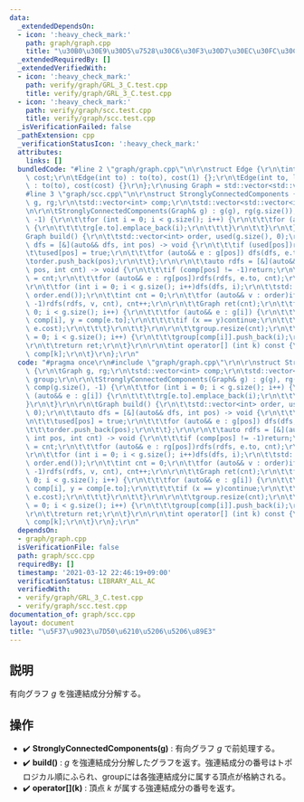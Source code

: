 ```yaml
---
data:
  _extendedDependsOn:
  - icon: ':heavy_check_mark:'
    path: graph/graph.cpp
    title: "\u30B0\u30E9\u30D5\u7528\u30C6\u30F3\u30D7\u30EC\u30FC\u30C8"
  _extendedRequiredBy: []
  _extendedVerifiedWith:
  - icon: ':heavy_check_mark:'
    path: verify/graph/GRL_3_C.test.cpp
    title: verify/graph/GRL_3_C.test.cpp
  - icon: ':heavy_check_mark:'
    path: verify/graph/scc.test.cpp
    title: verify/graph/scc.test.cpp
  _isVerificationFailed: false
  _pathExtension: cpp
  _verificationStatusIcon: ':heavy_check_mark:'
  attributes:
    links: []
  bundledCode: "#line 2 \"graph/graph.cpp\"\n\r\nstruct Edge {\r\n\tint to; long long\
    \ cost;\r\n\tEdge(int to) : to(to), cost(1) {};\r\n\tEdge(int to, long long cost)\
    \ : to(to), cost(cost) {}\r\n};\r\nusing Graph = std::vector<std::vector<Edge>>;\n\
    #line 3 \"graph/scc.cpp\"\n\r\nstruct StronglyConnectedComponents {\r\n\tGraph\
    \ g, rg;\r\n\tstd::vector<int> comp;\r\n\tstd::vector<std::vector<int>> group;\r\
    \n\r\n\tStronglyConnectedComponents(Graph& g) : g(g), rg(g.size()), comp(g.size(),\
    \ -1) {\r\n\t\tfor (int i = 0; i < g.size(); i++) {\r\n\t\t\tfor (auto&& e : g[i])\
    \ {\r\n\t\t\t\trg[e.to].emplace_back(i);\r\n\t\t\t}\r\n\t\t}\r\n\t}\r\n\r\n\t\
    Graph build() {\r\n\t\tstd::vector<int> order, used(g.size(), 0);\r\n\t\tauto\
    \ dfs = [&](auto&& dfs, int pos) -> void {\r\n\t\t\tif (used[pos])return;\r\n\t\
    \t\tused[pos] = true;\r\n\t\t\tfor (auto&& e : g[pos]) dfs(dfs, e.to);\r\n\t\t\
    \torder.push_back(pos);\r\n\t\t};\r\n\r\n\t\tauto rdfs = [&](auto&& rdfs, int\
    \ pos, int cnt) -> void {\r\n\t\t\tif (comp[pos] != -1)return;\r\n\t\t\tcomp[pos]\
    \ = cnt;\r\n\t\t\tfor (auto&& e : rg[pos])rdfs(rdfs, e.to, cnt);\r\n\t\t};\r\n\
    \r\n\t\tfor (int i = 0; i < g.size(); i++)dfs(dfs, i);\r\n\t\tstd::reverse(order.begin(),\
    \ order.end());\r\n\t\tint cnt = 0;\r\n\t\tfor (auto&& v : order)if (comp[v] ==\
    \ -1)rdfs(rdfs, v, cnt), cnt++;\r\n\r\n\t\tGraph ret(cnt);\r\n\t\tfor (int i =\
    \ 0; i < g.size(); i++) {\r\n\t\t\tfor (auto&& e : g[i]) {\r\n\t\t\t\tint x =\
    \ comp[i], y = comp[e.to];\r\n\t\t\t\tif (x == y)continue;\r\n\t\t\t\tret[x].emplace_back(y,\
    \ e.cost);\r\n\t\t\t}\r\n\t\t}\r\n\r\n\t\tgroup.resize(cnt);\r\n\t\tfor (int i\
    \ = 0; i < g.size(); i++) {\r\n\t\t\tgroup[comp[i]].push_back(i);\r\n\t\t}\r\n\
    \r\n\t\treturn ret;\r\n\t}\r\n\r\n\tint operator[] (int k) const {\r\n\t\treturn\
    \ comp[k];\r\n\t}\r\n};\r\n"
  code: "#pragma once\r\n#include \"graph/graph.cpp\"\r\n\r\nstruct StronglyConnectedComponents\
    \ {\r\n\tGraph g, rg;\r\n\tstd::vector<int> comp;\r\n\tstd::vector<std::vector<int>>\
    \ group;\r\n\r\n\tStronglyConnectedComponents(Graph& g) : g(g), rg(g.size()),\
    \ comp(g.size(), -1) {\r\n\t\tfor (int i = 0; i < g.size(); i++) {\r\n\t\t\tfor\
    \ (auto&& e : g[i]) {\r\n\t\t\t\trg[e.to].emplace_back(i);\r\n\t\t\t}\r\n\t\t\
    }\r\n\t}\r\n\r\n\tGraph build() {\r\n\t\tstd::vector<int> order, used(g.size(),\
    \ 0);\r\n\t\tauto dfs = [&](auto&& dfs, int pos) -> void {\r\n\t\t\tif (used[pos])return;\r\
    \n\t\t\tused[pos] = true;\r\n\t\t\tfor (auto&& e : g[pos]) dfs(dfs, e.to);\r\n\
    \t\t\torder.push_back(pos);\r\n\t\t};\r\n\r\n\t\tauto rdfs = [&](auto&& rdfs,\
    \ int pos, int cnt) -> void {\r\n\t\t\tif (comp[pos] != -1)return;\r\n\t\t\tcomp[pos]\
    \ = cnt;\r\n\t\t\tfor (auto&& e : rg[pos])rdfs(rdfs, e.to, cnt);\r\n\t\t};\r\n\
    \r\n\t\tfor (int i = 0; i < g.size(); i++)dfs(dfs, i);\r\n\t\tstd::reverse(order.begin(),\
    \ order.end());\r\n\t\tint cnt = 0;\r\n\t\tfor (auto&& v : order)if (comp[v] ==\
    \ -1)rdfs(rdfs, v, cnt), cnt++;\r\n\r\n\t\tGraph ret(cnt);\r\n\t\tfor (int i =\
    \ 0; i < g.size(); i++) {\r\n\t\t\tfor (auto&& e : g[i]) {\r\n\t\t\t\tint x =\
    \ comp[i], y = comp[e.to];\r\n\t\t\t\tif (x == y)continue;\r\n\t\t\t\tret[x].emplace_back(y,\
    \ e.cost);\r\n\t\t\t}\r\n\t\t}\r\n\r\n\t\tgroup.resize(cnt);\r\n\t\tfor (int i\
    \ = 0; i < g.size(); i++) {\r\n\t\t\tgroup[comp[i]].push_back(i);\r\n\t\t}\r\n\
    \r\n\t\treturn ret;\r\n\t}\r\n\r\n\tint operator[] (int k) const {\r\n\t\treturn\
    \ comp[k];\r\n\t}\r\n};\r\n"
  dependsOn:
  - graph/graph.cpp
  isVerificationFile: false
  path: graph/scc.cpp
  requiredBy: []
  timestamp: '2021-03-12 22:46:19+09:00'
  verificationStatus: LIBRARY_ALL_AC
  verifiedWith:
  - verify/graph/GRL_3_C.test.cpp
  - verify/graph/scc.test.cpp
documentation_of: graph/scc.cpp
layout: document
title: "\u5F37\u9023\u7D50\u6210\u5206\u5206\u89E3"
---
```


## 説明
有向グラフ $g$ を強連結成分分解する。

## 操作
- :heavy_check_mark: **StronglyConnectedComponents(g)** : 有向グラフ $g$ で前処理する。
- :heavy_check_mark: **build()** : $g$ を強連結成分分解したグラフを返す。強連結成分の番号はトポロジカル順にふられ、groupには各強連結成分に属する頂点が格納される。
- :heavy_check_mark: **operator\[\]\(k\)** : 頂点 $k$ が属する強連結成分の番号を返す。